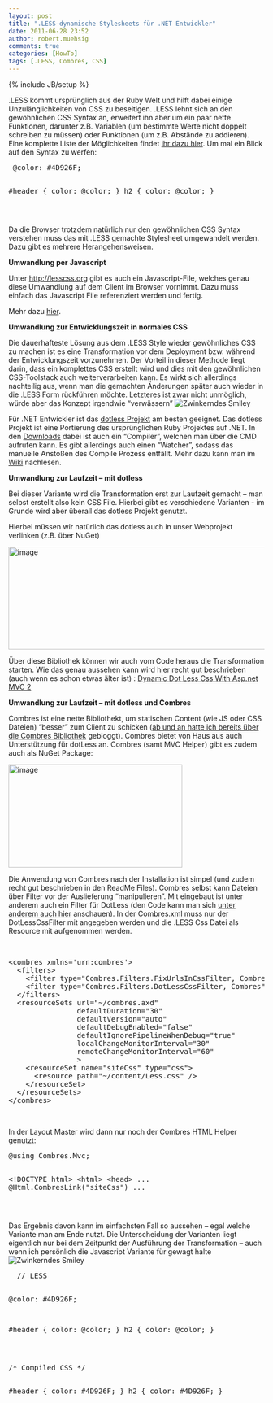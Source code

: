 ```yaml
---
layout: post
title: ".LESS–dynamische Stylesheets für .NET Entwickler"
date: 2011-06-28 23:52
author: robert.muehsig
comments: true
categories: [HowTo]
tags: [.LESS, Combres, CSS]
---
```

{% include JB/setup %}
<p>.LESS kommt ursprünglich aus der Ruby Welt und hilft dabei einige Unzulänglichkeiten von CSS zu beseitigen. .LESS lehnt sich an den gewöhnlichen CSS Syntax an, erweitert ihn aber um ein paar nette Funktionen, darunter z.B. Variablen (um bestimmte Werte nicht doppelt schreiben zu müssen) oder Funktionen (um z.B. Abstände zu addieren). Eine komplette Liste der Möglichkeiten findet <a href="http://lesscss.org/">ihr dazu hier</a>. Um mal ein Blick auf den Syntax zu werfen:</p> <div style="padding-bottom: 0px; margin: 0px; padding-left: 0px; padding-right: 0px; display: inline; float: none; padding-top: 0px" id="scid:812469c5-0cb0-4c63-8c15-c81123a09de7:e299c53b-b831-45bd-b60a-ddb6fa8a4dc0" class="wlWriterEditableSmartContent"><pre name="code" class="c#"> @color: #4D926F;

#header {
  color: @color;
}
h2 {
  color: @color;
}</pre></div>
<p>&nbsp;</p>
<p>Da die Browser trotzdem natürlich nur den gewöhnlichen CSS Syntax verstehen muss das mit .LESS gemachte Stylesheet umgewandelt werden. Dazu gibt es mehrere Herangehensweisen.</p>
<p><strong>Umwandlung per Javascript</strong></p>
<p>Unter <a href="http://lesscss.org">http://lesscss.org</a> gibt es auch ein Javascript-File, welches genau diese Umwandlung auf dem Client im Browser vornimmt. Dazu muss einfach das Javascript File referenziert werden und fertig.</p>
<p>Mehr dazu <a href="http://lesscss.org/#-client-side-usage">hier</a>.</p>
<p><strong>Umwandlung zur Entwicklungszeit in normales CSS</strong></p>
<p>Die dauerhafteste Lösung aus dem .LESS Style wieder gewöhnliches CSS zu machen ist es eine Transformation vor dem Deployment bzw. während der Entwicklungszeit vorzunehmen. Der Vorteil in dieser Methode liegt darin, dass ein komplettes CSS erstellt wird und dies mit den gewöhnlichen CSS-Toolstack auch weiterverarbeiten kann. Es wirkt sich allerdings nachteilig aus, wenn man die gemachten Änderungen später auch wieder in die .LESS Form rückführen möchte. Letzteres ist zwar nicht unmöglich, würde aber das Konzept irgendwie “verwässern” <img style="border-bottom-style: none; border-right-style: none; border-top-style: none; border-left-style: none" class="wlEmoticon wlEmoticon-winkingsmile" alt="Zwinkerndes Smiley" src="{{BASE_PATH}}/assets/wp-images/wlEmoticon-winkingsmile3.png"></p>
<p>Für .NET Entwickler ist das <a href="http://www.dotlesscss.org/">dotless Projekt</a> am besten geeignet. Das dotless Projekt ist eine Portierung des ursprünglichen Ruby Projektes auf .NET. In den <a href="https://github.com/dotless/dotless/downloads">Downloads</a> dabei ist auch ein “Compiler”, welchen man über die CMD aufrufen kann. Es gibt allerdings auch einen “Watcher”, sodass das manuelle Anstoßen des Compile Prozess entfällt. Mehr dazu kann man im <a href="https://github.com/dotless/dotless/wiki">Wiki</a> nachlesen.</p>
<p><strong>Umwandlung zur Laufzeit – mit dotless</strong></p>
<p>Bei dieser Variante wird die Transformation erst zur Laufzeit gemacht – man selbst erstellt also kein CSS File. Hierbei gibt es verschiedene Varianten - im Grunde wird aber überall das dotless Projekt genutzt.</p>
<p>Hierbei müssen wir natürlich das dotless auch in unser Webprojekt verlinken (z.B. über NuGet)</p>
<p><a href="{{BASE_PATH}}/assets/wp-images/image1287.png"><img style="background-image: none; border-bottom: 0px; border-left: 0px; padding-left: 0px; padding-right: 0px; display: inline; border-top: 0px; border-right: 0px; padding-top: 0px" title="image" border="0" alt="image" src="{{BASE_PATH}}/assets/wp-images/image_thumb469.png" width="543" height="202"></a></p>
<p>Über diese Bibliothek können wir auch vom Code heraus die Transformation starten. Wie das genau aussehen kann wird hier recht gut beschrieben (auch wenn es schon etwas älter ist) : <a href="http://schotime.net/blog/index.php/2010/07/02/dynamic-dot-less-css-with-asp-net-mvc-2/">Dynamic Dot Less Css With Asp.net MVC 2</a></p>
<p><strong>Umwandlung zur Laufzeit – mit dotless und Combres</strong></p>
<p>Combres ist eine nette Bibliothekt, um statischen Content (wie JS oder CSS Dateien) “besser” zum Client zu schicken (<a href="{{BASE_PATH}}/2010/02/08/howto-javascript-und-css-datein-gebndelt-und-komprimiert-mit-combres-asp-net-mvc-ausliefern/">ab und an hatte ich bereits über die Combres Bibliothek</a> gebloggt). Combres bietet von Haus aus auch Unterstützung für dotLess an. Combres (samt MVC Helper) gibt es zudem auch als NuGet Package:<br></p>
<p><a href="{{BASE_PATH}}/assets/wp-images/image1288.png"><img style="background-image: none; border-bottom: 0px; border-left: 0px; padding-left: 0px; padding-right: 0px; display: inline; border-top: 0px; border-right: 0px; padding-top: 0px" title="image" border="0" alt="image" src="{{BASE_PATH}}/assets/wp-images/image_thumb470.png" width="342" height="203"></a></p>
<p>Die Anwendung von Combres nach der Installation ist simpel (und zudem recht gut beschrieben in den ReadMe Files). Combres selbst kann Dateien über Filter vor der Auslieferung “manipulieren”. Mit eingebaut ist unter anderem auch ein Filter für DotLess (den Code kann man sich <a href="http://www.codeproject.com/KB/aspnet/combres2.aspx">unter anderem auch hier</a> anschauen). In der Combres.xml muss nur der DotLessCssFilter mit angegeben werden und die .LESS Css Datei als Resource mit aufgenommen werden.</p>
<p>&nbsp;</p>
<p>
<div style="padding-bottom: 0px; margin: 0px; padding-left: 0px; padding-right: 0px; display: inline; float: none; padding-top: 0px" id="scid:812469c5-0cb0-4c63-8c15-c81123a09de7:6d810266-a839-4327-8652-669985d26417" class="wlWriterEditableSmartContent"><pre name="code" class="c#">&lt;combres xmlns='urn:combres'&gt;
  &lt;filters&gt;
    &lt;filter type="Combres.Filters.FixUrlsInCssFilter, Combres" /&gt;
    &lt;filter type="Combres.Filters.DotLessCssFilter, Combres" /&gt;
  &lt;/filters&gt;
  &lt;resourceSets url="~/combres.axd"
                defaultDuration="30"
                defaultVersion="auto"
                defaultDebugEnabled="false"
                defaultIgnorePipelineWhenDebug="true"
                localChangeMonitorInterval="30"
                remoteChangeMonitorInterval="60"
                &gt;
    &lt;resourceSet name="siteCss" type="css"&gt;
      &lt;resource path="~/content/Less.css" /&gt;
    &lt;/resourceSet&gt;
  &lt;/resourceSets&gt;
&lt;/combres&gt;
</pre></div></p>


<p>&nbsp;</p>
<p>In der Layout Master wird dann nur noch der Combres HTML Helper genutzt:</p>
<div style="padding-bottom: 0px; margin: 0px; padding-left: 0px; padding-right: 0px; display: inline; float: none; padding-top: 0px" id="scid:812469c5-0cb0-4c63-8c15-c81123a09de7:93fcf2da-b273-41ab-bac1-8daa53943df9" class="wlWriterEditableSmartContent"><pre name="code" class="c#">@using Combres.Mvc;

&lt;!DOCTYPE html&gt;
&lt;html&gt;
&lt;head&gt;
	...
    @Html.CombresLink("siteCss")
	...</pre></div>
<p>&nbsp;</p>
<p>Das Ergebnis davon kann im einfachsten Fall so aussehen – egal welche Variante man am Ende nutzt. Die Unterscheidung der Varianten liegt eigentlich nur bei dem Zeitpunkt der Ausführung der Transformation – auch wenn ich persönlich die Javascript Variante für gewagt halte <img style="border-bottom-style: none; border-right-style: none; border-top-style: none; border-left-style: none" class="wlEmoticon wlEmoticon-winkingsmile" alt="Zwinkerndes Smiley" src="{{BASE_PATH}}/assets/wp-images/wlEmoticon-winkingsmile3.png"></p>
<div style="padding-bottom: 0px; margin: 0px; padding-left: 0px; padding-right: 0px; display: inline; float: none; padding-top: 0px" id="scid:812469c5-0cb0-4c63-8c15-c81123a09de7:d1d06ca1-e859-4348-b893-029675954e1a" class="wlWriterEditableSmartContent"><pre name="code" class="c#">  // LESS

@color: #4D926F;

#header {
  color: @color;
}
h2 {
  color: @color;
}</pre></div>
<p>&nbsp;</p>
<div style="padding-bottom: 0px; margin: 0px; padding-left: 0px; padding-right: 0px; display: inline; float: none; padding-top: 0px" id="scid:812469c5-0cb0-4c63-8c15-c81123a09de7:38e0ebb9-81f9-4516-8674-af75835ee8f6" class="wlWriterEditableSmartContent"><pre name="code" class="c#">/* Compiled CSS */

#header {
  color: #4D926F;
}
h2 {
  color: #4D926F;
}</pre></div>
